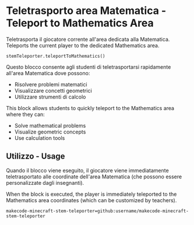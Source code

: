 # Teletrasporto area Matematica - Teleport to Mathematics Area

Teletrasporta il giocatore corrente all'area dedicata alla Matematica.
Teleports the current player to the dedicated Mathematics area.

```sig
stemTeleporter.teleportToMathematics()
```

Questo blocco consente agli studenti di teletrasportarsi rapidamente all'area Matematica dove possono:
- Risolvere problemi matematici
- Visualizzare concetti geometrici
- Utilizzare strumenti di calcolo

This block allows students to quickly teleport to the Mathematics area where they can:
- Solve mathematical problems
- Visualize geometric concepts
- Use calculation tools

## Utilizzo - Usage

Quando il blocco viene eseguito, il giocatore viene immediatamente teletrasportato alle coordinate dell'area Matematica (che possono essere personalizzate dagli insegnanti).

When the block is executed, the player is immediately teleported to the Mathematics area coordinates (which can be customized by teachers).

```package
makecode-minecraft-stem-teleporter=github:username/makecode-minecraft-stem-teleporter
```
